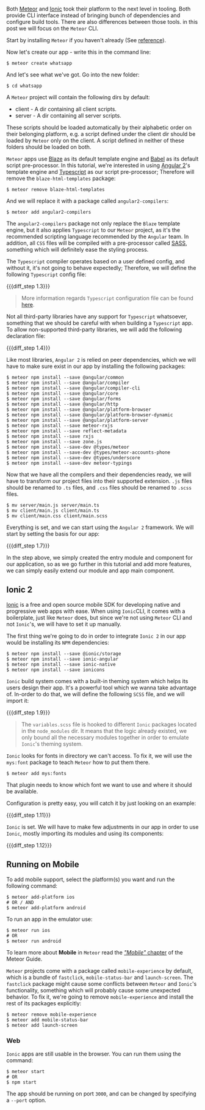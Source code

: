 Both [Meteor](meteor.com) and [Ionic](ionicframework.com) took their platform to the next level in tooling.
Both provide CLI interface instead of bringing bunch of dependencies and configure build tools.
There are also differences between those tools. in this post we will focus on the `Meteor` CLI.

Start by installing `Meteor` if you haven't already (See [reference](https://www.meteor.com/install)).

Now let's create our app - write this in the command line:

    $ meteor create whatsapp

And let's see what we've got. Go into the new folder:

    $ cd whatsapp

A `Meteor` project will contain the following dirs by default:

  - client - A dir containing all client scripts.
  - server - A dir containing all server scripts.

These scripts should be loaded automatically by their alphabetic order on their belonging platform, e.g. a script defined under the client dir should be loaded by `Meteor` only on the client. A script defined in neither of these folders should be loaded on both.

`Meteor` apps use [Blaze](http://blazejs.org/) as its default template engine and [Babel](https://babeljs.io/) as its default script pre-processor. In this tutorial, we're interested in using [Angular 2](https://angular.io/)'s template engine and [Typescript](https://www.typescriptlang.org/) as our script pre-processor; Therefore will remove the `blaze-html-templates` package:

    $ meteor remove blaze-html-templates

And we will replace it with a package called `angular2-compilers`:

    $ meteor add angular2-compilers

The `angular2-compilers` package not only replace the `Blaze` template engine, but it also applies `Typescript` to our `Meteor` project, as it's the recommended scripting language recommended by the `Angular` team. In addition, all `CSS` files will be compiled with a pre-processor called [SASS](http://sass-lang.com/), something which will definitely ease the styling process.

The `Typescript` compiler operates based on a user defined config, and without it, it's not going to behave expectedly; Therefore, we will define the following `Typescript` config file:

{{{diff_step 1.3}}}

> More information regards `Typescript` configuration file can be found [here](https://www.typescriptlang.org/docs/handbook/tsconfig-json.html).

Not all third-party libraries have any support for `Typescript` whatsoever, something that we should be careful with when building a `Typescript` app. To allow non-supported third-party libraries, we will add the following declaration file:

{{{diff_step 1.4}}}

Like most libraries, `Angular 2` is relied on peer dependencies, which we will have to make sure exist in our app by installing the following packages:

    $ meteor npm install --save @angular/common
    $ meteor npm install --save @angular/compiler
    $ meteor npm install --save @angular/compiler-cli
    $ meteor npm install --save @angular/core
    $ meteor npm install --save @angular/forms
    $ meteor npm install --save @angular/http
    $ meteor npm install --save @angular/platform-browser
    $ meteor npm install --save @angular/platform-browser-dynamic
    $ meteor npm install --save @angular/platform-server
    $ meteor npm install --save meteor-rxjs
    $ meteor npm install --save reflect-metadata
    $ meteor npm install --save rxjs
    $ meteor npm install --save zone.js
    $ meteor npm install --save-dev @types/meteor
    $ meteor npm install --save-dev @types/meteor-accounts-phone
    $ meteor npm install --save-dev @types/underscore
    $ meteor npm install --save-dev meteor-typings

Now that we have all the compilers and their dependencies ready, we will have to transform our project files into their supported extension. `.js` files should be renamed to `.ts` files, and `.css` files should be renamed to `.scss` files.

    $ mv server/main.js server/main.ts
    $ mv client/main.js client/main.ts
    $ mv client/main.css client/main.scss

Everything is set, and we can start using the `Angular 2` framework. We will start by setting the basis for our app:

{{{diff_step 1.7}}}

In the step above, we simply created the entry module and component for our application, so as we go further in this tutorial and add more features, we can simply easily extend our module and app main component.

## Ionic 2

[Ionic](http://ionicframework.com/docs/) is a free and open source mobile SDK for developing native and progressive web apps with ease. When using `Ionic`CLI, it comes with a boilerplate, just like `Meteor` does, but since we're not using `Meteor` CLI and not `Ionic`'s, we will have to set it up manually.

The first thing we're going to do in order to integrate `Ionic 2` in our app would be installing its `NPM` dependencies:

    $ meteor npm install --save @ionic/storage
    $ meteor npm install --save ionic-angular
    $ meteor npm install --save ionic-native
    $ meteor npm install --save ionicons

`Ionic` build system comes with a built-in theming system which helps its users design their app. It's a powerful tool which we wanna take advantage of. In-order to do that, we will define the following `SCSS` file, and we will import it:

{{{diff_step 1.9}}}

> The `variables.scss` file is hooked to different `Ionic` packages located in the `node_modules` dir. It means that the logic already existed, we only bound all the necessary modules together in order to emulate `Ionic`'s theming system.

`Ionic` looks for fonts in directory we can't access. To fix it, we will use the `mys:font` package to teach `Meteor` how to put them there.

    $ meteor add mys:fonts

That plugin needs to know which font we want to use and where it should be available.

Configuration is pretty easy, you will catch it by just looking on an example:

{{{diff_step 1.11}}}

`Ionic` is set. We will have to make few adjustments in our app in order to use `Ionic`, mostly importing its modules and using its components:

{{{diff_step 1.12}}}

## Running on Mobile

To add mobile support, select the platform(s) you want and run the following command:

    $ meteor add-platform ios
    # OR / AND
    $ meteor add-platform android

To run an app in the emulator use:

    $ meteor run ios
    # OR
    $ meteor run android

To learn more about **Mobile** in `Meteor` read the [*"Mobile"* chapter](https://guide.meteor.com/mobile.html) of the Meteor Guide.

`Meteor` projects come with a package called `mobile-experience` by default, which is a bundle of `fastclick`, `mobile-status-bar` and `launch-screen`. The `fastclick` package might cause some conflicts between `Meteor` and `Ionic`'s functionality, something which will probably cause some unexpected behavior. To fix it, we're going to remove `mobile-experience` and install the rest of its packages explicitly:

    $ meteor remove mobile-experience
    $ meteor add mobile-status-bar
    $ meteor add launch-screen

### Web

`Ionic` apps are still usable in the browser. You can run them using the command:

    $ meteor start
    # OR
    $ npm start

The app should be running on port `3000`, and can be changed by specifying a `--port` option.